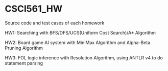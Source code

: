# CSCI561_HW

Source code and test cases of each homework

HW1: Searching with BFS/DFS/UCS(Uniform Cost Search)/A* Algorithm

HW2: Board game AI system with MiniMax Algorithm and Alpha-Beta Pruning Algorithm

HW3: FOL logic inference with Resolution Algorithm, using ANTLR v4 to do statement parsing
